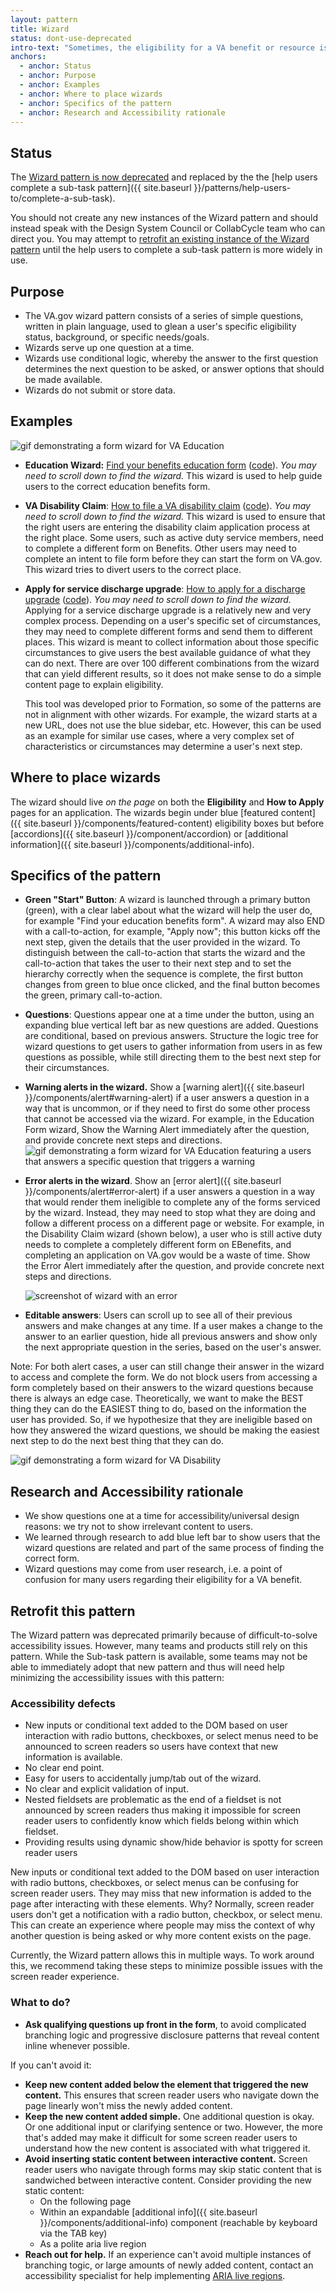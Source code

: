 ```yaml
---
layout: pattern
title: Wizard
status: dont-use-deprecated
intro-text: "Sometimes, the eligibility for a VA benefit or resource is so complex that it has multiple access pathways, depending on a user's specific needs or circumstances. Users may experience consequences (e.g. not getting the benefit or limiting benefit options), if they misunderstand eligibility content or choose the wrong pathway. <strong>VA.gov uses a wizard pattern to guide users down an optimal pathway for their circumstances.</strong>"
anchors:
  - anchor: Status
  - anchor: Purpose
  - anchor: Examples
  - anchor: Where to place wizards
  - anchor: Specifics of the pattern
  - anchor: Research and Accessibility rationale
---
```


## Status 

The [Wizard pattern is now deprecated](https://github.com/department-of-veterans-affairs/vets-design-system-documentation/issues/399) and replaced by the the [help users complete a sub-task pattern]({{ site.baseurl }}/patterns/help-users-to/complete-a-sub-task). 

You should not create any new instances of the Wizard pattern and should instead speak with the Design System Council or CollabCycle team who can direct you. You may attempt to [retrofit an existing instance of the Wizard pattern](#retrofit-this-pattern) until the help users to complete a sub-task pattern is more widely in use.

## Purpose

- The VA.gov wizard pattern consists of a series of simple questions, written in plain language, used to glean a user's specific eligibility status, background, or specific needs/goals.
- Wizards serve up one question at a time.
- Wizards use conditional logic, whereby the answer to the first question determines the next question to be asked, or answer options that should be made available.
- Wizards do not submit or store data.

## Examples

![gif demonstrating a form wizard for VA Education]({{site.baseurl}}/images/Wizard-Education-normal.gif)


- **Education Wizard:** [Find your benefits education form](<https://www.va.gov/education/how-to-apply/>) ([code](https://github.com/department-of-veterans-affairs/vets-website/tree/master/src/applications/gi)). _You may need to scroll down to find the wizard._ This wizard is used to help guide users to the correct education benefits form.

- **VA Disability Claim**: [How to file a VA disability claim](https://www.va.gov/disability/how-to-file-claim/) ([code](https://github.com/department-of-veterans-affairs/vets-website/tree/master/src/applications/disability-benefits)). _You may need to scroll down to find the wizard._ This wizard is used to ensure that the right users are entering the disability claim application process at the right place. Some users, such as active duty service members, need to complete a different form on Benefits. Other users may need to complete an intent to file form before they can start the form on VA.gov. This wizard tries to divert users to the correct place.

- **Apply for service discharge upgrade**:  [How to apply for a discharge upgrade](https://www.va.gov/discharge-upgrade-instructions) ([code](https://github.com/department-of-veterans-affairs/vets-website/tree/master/src/applications/discharge-wizard)). _You may need to scroll down to find the wizard._ Applying for a service discharge upgrade is a relatively new and very complex process. Depending on a user's specific set of circumstances, they may need to complete different forms and send them to different places. This wizard is meant to collect information about those specific circumstances to give users the best available guidance of what they can do next. There are over 100 different combinations from the wizard that can yield different results, so it does not make sense to do a simple content page to explain eligibility.

  This tool was developed prior to Formation, so some of the patterns are not in alignment with other wizards. For example, the wizard starts at a new URL, does not use the blue sidebar, etc. However, this can be used as an example for similar use cases, where a very complex set of characteristics or circumstances may determine a user's next step.

## Where to place wizards

The wizard should live *on the page* on both the **Eligibility** and **How to Apply** pages for an application. The wizards begin under blue [featured content]({{ site.baseurl }}/components/featured-content) eligibility boxes but before [accordions]({{ site.baseurl }}/component/accordion) or [additional information]({{ site.baseurl }}/components/additional-info).

## Specifics of the pattern

- **Green "Start" Button**: A wizard is launched through a primary button (green), with a clear label about what the wizard will help the user do, for example "Find your education benefits form".  A wizard may also END with a call-to-action, for example, "Apply now"; this button kicks off the next step, given the details that the user provided in the wizard. To distinguish between the call-to-action that starts the wizard and the call-to-action that takes the user to their next step and to set the hierarchy correctly when the sequence is complete, the first button changes from green to blue once clicked, and the final button becomes the green, primary call-to-action.

- **Questions**: Questions appear one at a time under the button, using an expanding blue vertical left bar as new questions are added. Questions are conditional, based on previous answers. Structure the logic tree for wizard questions to get users to gather information from users in as few questions as possible, while still directing them to the best next step for their circumstances.

- **Warning alerts in the wizard.** Show a [warning alert]({{ site.baseurl }}/components/alert#warning-alert) if a user answers a question in a way that is uncommon, or if they need to first do some other process that cannot be accessed via the wizard. For example, in the Education Form wizard, Show the Warning Alert immediately after the question, and provide concrete next steps and directions.  
![gif demonstrating a form wizard for VA Education featuring a users that answers a specific question that triggers a warning]({{site.baseurl}}/images/Wizard-Education-warning.gif)

- **Error alerts in the wizard**. Show an [error alert]({{ site.baseurl }}/components/alert#error-alert) if a user answers a question in a way that would render them ineligible to complete any of the forms serviced by the wizard. Instead, they may need to stop what they are doing and follow a different process on a different page or website. For example, in the Disability Claim wizard (shown below), a user who is still active duty needs to complete a completely different form on EBenefits, and completing an application on VA.gov would be a waste of time. Show the Error Alert immediately after the question, and provide concrete next steps and directions.

  ![screenshot of wizard with an error]({{site.baseurl}}/images/wizard-with-error.png)

- **Editable answers**: Users can scroll up to see all of their previous answers and make changes at any time. If a user makes a change to the answer to an earlier question, hide all previous answers and show only the next appropriate question in the series, based on the user's answer.

Note: For both alert cases, a user can still change their answer in the wizard to access and complete the form. We do not block users from accessing a form completely based on their answers to the wizard questions because there is always an edge case. Theoretically, we want to make the BEST thing they can do the EASIEST thing to do, based on the information the user has provided. So, if we hypothesize that they are ineligible based on how they answered the wizard questions, we should be making the easiest next step to do the next best thing that they can do.

![gif demonstrating a form wizard for VA Disability]({{site.baseurl}}/images/Wizard-Disability.gif)

## Research and Accessibility rationale
- We show questions one at a time for accessibility/universal design reasons: we try not to show irrelevant content to users.
- We learned through research to add blue left bar to show users that the wizard questions are related and part of the same process of finding the correct form.
- Wizard questions may come from user research, i.e. a point of confusion for many users regarding their eligibility for a VA benefit.

## Retrofit this pattern

The Wizard pattern was deprecated primarily because of difficult-to-solve accessibility issues. However, many teams and products still rely on this pattern. While the Sub-task pattern is available, some teams may not be able to immediately adopt that new pattern and thus will need help minimizing the accessibility issues with this pattern:

### Accessibility defects

* New inputs or conditional text added to the DOM based on user interaction with radio buttons, checkboxes, or select menus need to be announced to screen readers so users have context that new information is available.
* No clear end point.
* Easy for users to accidentally jump/tab out of the wizard.
* No clear and explicit validation of input.
* Nested fieldsets are problematic as the end of a fieldset is not announced by screen readers thus making it impossible for screen reader users to confidently know which fields belong within which fieldset.
* Providing results using dynamic show/hide behavior is spotty for screen reader users

New inputs or conditional text added to the DOM based on user interaction with radio buttons, checkboxes, or select menus can be confusing for screen reader users. They may miss that new information is added to the page after interacting with these elements. Why? Normally, screen reader users don't get a notification with a radio button, checkbox, or select menu. This can create an experience where people may miss the context of why another question is being asked or why more content exists on the page.

Currently, the Wizard pattern allows this in multiple ways. To work around this, we recommend taking these steps to minimize possible issues with the screen reader experience.

### What to do?

* **Ask qualifying questions up front in the form**, to avoid complicated branching logic and progressive disclosure patterns that reveal content inline whenever possible.

If you can't avoid it:

* **Keep new content added below the element that triggered the new content.** This ensures that screen reader users who navigate down the page linearly won't miss the newly added content.
* **Keep the new content added simple.** One additional question is okay. Or one additional input or clarifying sentence or two. However, the more that's added may make it difficult for some screen reader users to understand how the new content is associated with what triggered it.
* **Avoid inserting static content between interactive content.** Screen reader users who navigate through forms may skip static content that is sandwiched between interactive content. Consider providing the new static content:
  * On the following page
  * Within an expandable [additional info]({{ site.baseurl }}/components/additional-info) component (reachable by keyboard via the TAB key)
  * As a polite aria live region
* **Reach out for help.** If an experience can't avoid multiple instances of branching togic, or large amounts of newly added content, contact an accessibility specialist for help implementing [ARIA live regions](https://developer.mozilla.org/en-US/docs/Web/Accessibility/ARIA/ARIA_Live_Regions).